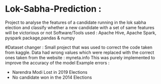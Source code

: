 # Lok-Sabha-Prediction :

Project to analyse the features of a candidate running in the lok sabha election and classify whether a new candidate with a set of same features will be victorious or not 
Software/Tools used : Apache Hive, Apache Spark, pyspark package,pandas & numpy

#Dataset changer :
Small project that was used to correct the code taken from kaggle. Data had wrong values which were replaced with the correct ones taken from the website : myneta.info
This was purely implemented to improve the accuracy of the model
Example errors :
  - Narendra Modi Lost in 2019 Elections
  - No candidate won in the 2014 Elections
